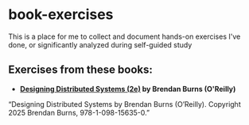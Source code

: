 # book-exercises
This is a place for me to collect and document hands-on exercises I've done, or significantly analyzed during self-guided study

## Exercises from these books:
* **[Designing Distributed Systems (2e)][designing-distributed-systems] by Brendan Burns (O'Reilly)** 

[designing-distributed-systems]:
    https://learning.oreilly.com/library/view/designing-distributed-systems/9781098156343/ 
    “Designing Distributed Systems by Brendan Burns (O’Reilly). Copyright 2025 Brendan Burns, 978-1-098-15635-0.”

[brendan-burns]: https://learning.oreilly.com/search/?q=author%3A%22Brendan%20Burns%22&order_by=relevance&rows=100&language_with_transcripts=en
